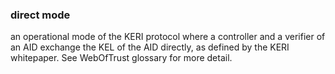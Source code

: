 ### direct mode

an operational mode of the KERI protocol where a controller and a verifier of an AID exchange the KEL of the AID directly, as defined by the KERI whitepaper. See WebOfTrust glossary for more detail.